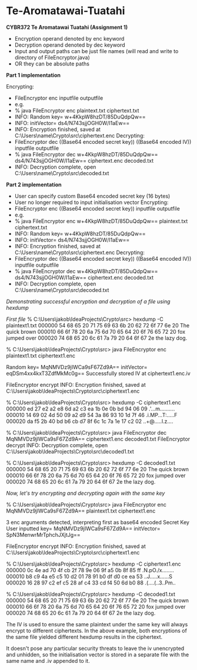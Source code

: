 # Te-Aromatawai-Tuatahi
**CYBR372 Te Aromatawai Tuatahi (Assignment 1)**

* Encryption operand denoted by enc keyword
* Decryption operand denoted by dec keyword
* Input and output paths can be just file names (will read and write to directory of FileEncryptor.java) 
* OR they can be absolute paths

**Part 1 implementation**

Encrypting:
* FileEncryptor enc inputfile outputfile
* e.g. 
* % java FileEncryptor enc plaintext.txt ciphertext.txt
* INFO: Random key= w+4KkpW8hzDT/85DuQdpQw==
* INFO: initVector= ds4/N743sjjOGH0W/I1aEw==
* INFO: Encryption finished, saved at C:\Users\name\Crypto\src\ciphertext.enc
Decrypting:
* FileEncryptor dec ((Base64 encoded secret key)) ((Base64 encoded IV)) inputfile outputfile
* % java FileEncryptor dec w+4KkpW8hzDT/85DuQdpQw== ds4/N743sjjOGH0W/I1aEw== ciphertext.enc decoded.txt
* INFO: Decryption complete, open C:\Users\name\Crypto\src\decoded.txt


**Part 2 implementation**

* User can specify custom Base64 encoded secret key (16 bytes)
* User no longer required to input initialisation vector
Encrypting:
* FileEncryptor enc ((Base64 encoded secret key)) inputfile outputfile
* e.g. 
* % java FileEncryptor enc w+4KkpW8hzDT/85DuQdpQw== plaintext.txt ciphertext.txt
* INFO: Random key= w+4KkpW8hzDT/85DuQdpQw==
* INFO: initVector= ds4/N743sjjOGH0W/I1aEw==
* INFO: Encryption finished, saved at C:\Users\name\Crypto\src\ciphertext.enc
Decrypting:
* FileEncryptor dec ((Base64 encoded secret key)) ((Base64 encoded IV)) inputfile outputfile
* % java FileEncryptor dec w+4KkpW8hzDT/85DuQdpQw== ds4/N743sjjOGH0W/I1aEw== ciphertext.enc decoded.txt
* INFO: Decryption complete, open C:\Users\name\Crypto\src\decoded.txt

*Demonstrating successful encryption and decryption of a file using hexdump*

*First file*
% C:\Users\jakob\IdeaProjects\Crypto\src> hexdump -C plaintext1.txt
000000  54 68 65 20 71 75 69 63 6b 20 62 72 6f 77 6e 20  The quick brown
000010  66 6f 78 20 6a 75 6d 70 65 64 20 6f 76 65 72 20  fox jumped over
000020  74 68 65 20 6c 61 7a 79 20 64 6f 67 2e           the lazy dog.

% C:\Users\jakob\IdeaProjects\Crypto\src> java FileEncryptor enc plaintext1.txt ciphertext1.enc

Random key= MqNMVDz9jIWCa9sF67Zd9A==
initVector= eqDSm4xx4kxT3ZdfMkMc0g==
Successfully stored IV at ciphertext1.enc.iv

FileEncryptor encrypt
INFO: Encryption finished, saved at C:\Users\jakob\IdeaProjects\Crypto\src\ciphertext1.enc

% C:\Users\jakob\IdeaProjects\Crypto\src> hexdump -C ciphertext1.enc
000000  ed 27 e2 a2 e8 6d a2 c3 ea 1b 0e 0b bd 94 06 09  .'...m..........
000010  14 69 02 4d 50 09 a2 d9 54 3a 86 93 10 1d 7f 46  .i.MP...T:.....F
000020  da f5 2b 40 bd b6 cb d7 8f 6c 1c 7a 1e 17 c2 02  ..+@.....l.z....

% C:\Users\jakob\IdeaProjects\Crypto\src> java FileEncryptor dec MqNMVDz9jIWCa9sF67Zd9A== ciphertext1.enc decoded1.txt
FileEncryptor decrypt
INFO: Decryption complete, open C:\Users\jakob\IdeaProjects\Crypto\src\decoded1.txt

% C:\Users\jakob\IdeaProjects\Crypto\src> hexdump -C decoded1.txt
000000  54 68 65 20 71 75 69 63 6b 20 62 72 6f 77 6e 20  The quick brown
000010  66 6f 78 20 6a 75 6d 70 65 64 20 6f 76 65 72 20  fox jumped over
000020  74 68 65 20 6c 61 7a 79 20 64 6f 67 2e           the lazy dog.


*Now, let's try encrypting and decrypting again with the same key*

% C:\Users\jakob\IdeaProjects\Crypto\src> java FileEncryptor enc MqNMVDz9jIWCa9sF67Zd9A== plaintext1.txt ciphertext1.enc

3 enc arguments detected, interpreting first as base64 encoded Secret Key
User inputted key= MqNMVDz9jIWCa9sF67Zd9A==
initVector= SpN3MenwrMrTphchJXjtJg==

FileEncryptor encrypt
INFO: Encryption finished, saved at C:\Users\jakob\IdeaProjects\Crypto\src\ciphertext1.enc

% C:\Users\jakob\IdeaProjects\Crypto\src> hexdump -C ciphertext1.enc
000000  0c 4e ad 70 4f cb 2f 78 9e 06 9f a5 0b 8f 85 ff  .N.pO./x........
000010  b8 c9 4a e5 c5 10 d2 01 78 91 b0 df d0 ce ea 53  ..J.....x......S
000020  16 28 97 c2 ef c5 28 af c4 33 cd f4 50 6d b0 88  .(....(..3..Pm..

% C:\Users\jakob\IdeaProjects\Crypto\src> hexdump -C decoded1.txt
000000  54 68 65 20 71 75 69 63 6b 20 62 72 6f 77 6e 20  The quick brown
000010  66 6f 78 20 6a 75 6d 70 65 64 20 6f 76 65 72 20  fox jumped over
000020  74 68 65 20 6c 61 7a 79 20 64 6f 67 2e           the lazy dog.

The IV is used to ensure the same plaintext under the same key will always encrypt to different ciphertexts. In the above example, both encryptions of the same file yielded different hexdump results in the ciphertext.


It doesn't pose any particular security threats to leave the iv unencrypted and unhidden, so the initialisation vector is stored in a separate file with the same name and .iv appended to it.
